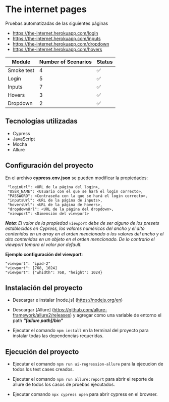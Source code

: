 # The internet pages

Pruebas automatizadas de las siguientes páginas
- https://the-internet.herokuapp.com/login
- https://the-internet.herokuapp.com/inputs
- https://the-internet.herokuapp.com/dropdown
- https://the-internet.herokuapp.com/hovers 


Module           |Number of Scenarios  | Status                                                                |
| ----------------- |------------ |------------------------------------------------------------------ |
| Smoke test |4 | :white_check_mark: |
| Login |5 | :white_check_mark: |
| Inputs |7 | :white_check_mark: |
| Hovers |3 | :white_check_mark: |
| Dropdown |2 | :white_check_mark: |



## Tecnologías utilizadas

- Cypress
- JavaScript
- Mocha
- Allure

 ## Configuración del proyecto
 En el archivo **cypress.env.json** se pueden modificar la propiedades:

     "loginUrl": <URL de la página del login>,
     "USER_NAME": <Usuario con el que se hará el login correcto>,
     "PASSWORD": <Contraseña con la que se hará el login correcto>,
     "inputsUrl": <URL de la página de inputs>,
     "hoversUrl": <URL de la página de hovers>,
     "dropdownUrl": <URL de la página del dropdown>,
     "viewport": <Dimensión del viewport>

 ***Nota**: El valor de la propiedad `viewport` debe de ser alguno de los presets establecidos en Cypress, los valores numéricos del ancho y el alto contenidos en un array en el orden mencionado o los valores del ancho y el alto contenidos en un objeto en el orden mencionado. De lo contrario el viewport tomara el valor por default.*

**Ejemplo configuración del viewport**:

    "viewport": "ipad-2"
    "viewport": [768, 1024]
    "viewport": {"whidth": 768, "height": 1024}

## Instalación del proyecto

 - Descargar e instalar [node.js] (https://nodejs.org/en)

 - Descargar [Allure] (https://github.com/allure-framework/allure2/releases) y agregar como una variable de entorno el path ***"[allure path]/bin"*** 

 - Ejecutar el comando `npm install` en la terminal del proyecto para instalar todas las dependencias requeridas.

 ## Ejecución del proyecto 

 - Ejecutar el comando `npm run ui-regression-allure` para la ejecucion de todos los test cases creados.

 - Ejecutar el comando `npm run allure:report` para abrir el reporte de allure de todos los casos de pruebas ejecutados.

 - Ejecutar comando `npx cypress open` para abrir cypress en el browser.